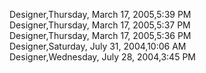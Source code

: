 ﻿Designer,Thursday, March 17, 2005,5:39 PM  Designer,Thursday, March 17, 2005,5:37 PM  Designer,Thursday, March 17, 2005,5:36 PM  Designer,Saturday, July 31, 2004,10:06 AM  Designer,Wednesday, July 28, 2004,3:45 PM